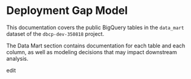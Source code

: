 # Deployment Gap Model

This documentation covers the public BigQuery tables in the `data_mart` dataset of the `dbcp-dev-350818` project.

The Data Mart section contains documentation for each table and each column, as well as modeling decisions that may impact downstream analysis.

edit
